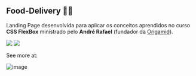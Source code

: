 
## Food-Delivery :biking_man:
Landing Page desenvolvida para aplicar os conceitos aprendidos no curso **CSS FlexBox** ministrado pelo **André Rafael** (fundador da [Origamid](https://www.origamid.com/)).

 <img src="https://img.shields.io/badge/html5%20-%23E34F26.svg?&style=for-the-badge&logo=html5&logoColor=white"/> <img src="https://img.shields.io/badge/css3%20-%231572B6.svg?&style=for-the-badge&logo=css3&logoColor=white"/> 

See more at:

![image](/img/flexbox.gif)
